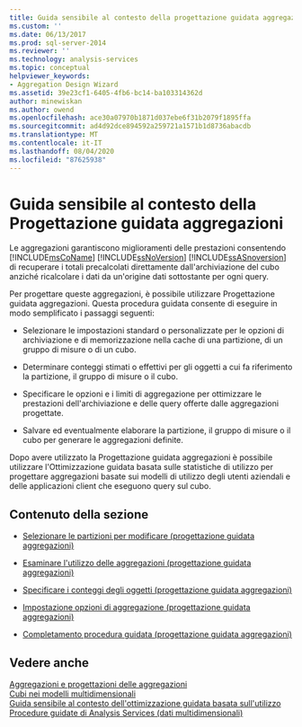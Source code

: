 ```yaml
---
title: Guida sensibile al contesto della progettazione guidata aggregazioni | Microsoft Docs
ms.custom: ''
ms.date: 06/13/2017
ms.prod: sql-server-2014
ms.reviewer: ''
ms.technology: analysis-services
ms.topic: conceptual
helpviewer_keywords:
- Aggregation Design Wizard
ms.assetid: 39e23cf1-6405-4fb6-bc14-ba103314362d
author: minewiskan
ms.author: owend
ms.openlocfilehash: ace30a07970b1871d037ebe6f31b2079f1895ffa
ms.sourcegitcommit: ad4d92dce894592a259721a1571b1d8736abacdb
ms.translationtype: MT
ms.contentlocale: it-IT
ms.lasthandoff: 08/04/2020
ms.locfileid: "87625938"
---
```

# <a name="aggregation-design-wizard-f1-help"></a>Guida sensibile al contesto della Progettazione guidata aggregazioni
  Le aggregazioni garantiscono miglioramenti delle prestazioni consentendo [!INCLUDE[msCoName](../includes/msconame-md.md)] [!INCLUDE[ssNoVersion](../includes/ssnoversion-md.md)] [!INCLUDE[ssASnoversion](../includes/ssasnoversion-md.md)] di recuperare i totali precalcolati direttamente dall'archiviazione del cubo anziché ricalcolare i dati da un'origine dati sottostante per ogni query.  
  
 Per progettare queste aggregazioni, è possibile utilizzare Progettazione guidata aggregazioni. Questa procedura guidata consente di eseguire in modo semplificato i passaggi seguenti:  
  
-   Selezionare le impostazioni standard o personalizzate per le opzioni di archiviazione e di memorizzazione nella cache di una partizione, di un gruppo di misure o di un cubo.  
  
-   Determinare conteggi stimati o effettivi per gli oggetti a cui fa riferimento la partizione, il gruppo di misure o il cubo.  
  
-   Specificare le opzioni e i limiti di aggregazione per ottimizzare le prestazioni dell'archiviazione e delle query offerte dalle aggregazioni progettate.  
  
-   Salvare ed eventualmente elaborare la partizione, il gruppo di misure o il cubo per generare le aggregazioni definite.  
  
 Dopo avere utilizzato la Progettazione guidata aggregazioni è possibile utilizzare l'Ottimizzazione guidata basata sulle statistiche di utilizzo per progettare aggregazioni basate sui modelli di utilizzo degli utenti aziendali e delle applicazioni client che eseguono query sul cubo.  
  
## <a name="in-this-section"></a>Contenuto della sezione  
  
-   [Selezionare le partizioni per modificare &#40;progettazione guidata aggregazioni&#41;](select-partitions-to-modify-aggregation-design-wizard.md)  
  
-   [Esaminare l'utilizzo delle aggregazioni &#40;progettazione guidata aggregazioni&#41;](review-aggregation-usage-aggregation-design-wizard.md)  
  
-   [Specificare i conteggi degli oggetti &#40;progettazione guidata aggregazioni&#41;](specify-object-counts-aggregation-design-wizard.md)  
  
-   [Impostazione opzioni di aggregazione &#40;progettazione guidata aggregazioni&#41;](set-aggregation-options-aggregation-design-wizard.md)  
  
-   [Completamento procedura guidata &#40;progettazione guidata aggregazioni&#41;](completing-the-wizard-aggregation-design-wizard.md)  
  
## <a name="see-also"></a>Vedere anche  
 [Aggregazioni e progettazioni delle aggregazioni](multidimensional-models-olap-logical-cube-objects/aggregations-and-aggregation-designs.md)   
 [Cubi nei modelli multidimensionali](multidimensional-models/cubes-in-multidimensional-models.md)   
 [Guida sensibile al contesto dell'ottimizzazione guidata basata sull'utilizzo](usage-based-optimization-wizard-f1-help.md)   
 [Procedure guidate di Analysis Services &#40;dati multidimensionali&#41;](analysis-services-wizards-multidimensional-data.md)  
  
  
